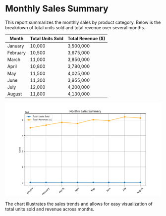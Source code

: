 # Monthly Sales Summary

This report summarizes the monthly sales by product category. Below is the breakdown of total units sold and total revenue over several months.

| Month     | Total Units Sold | Total Revenue ($) |
|-----------|------------------|--------------------|
| January   | 10,000           | 3,500,000          |
| February  | 10,500           | 3,675,000          |
| March     | 11,000           | 3,850,000          |
| April     | 10,800           | 3,780,000          |
| May       | 11,500           | 4,025,000          |
| June      | 11,300           | 3,955,000          |
| July      | 12,000           | 4,200,000          |
| August    | 11,800           | 4,130,000          |

![Monthly Sales Chart](monthly_sales.png)

The chart illustrates the sales trends and allows for easy visualization of total units sold and revenue across months.